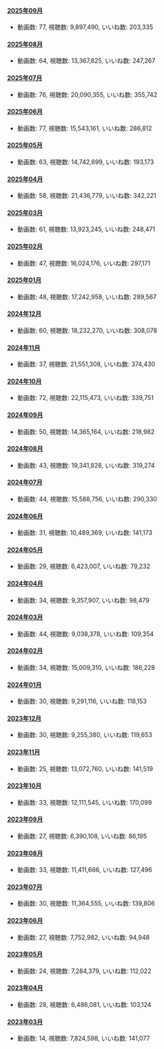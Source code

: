 #### [2025年09月](videos/202509 "wikilink")

-   動画数: 77, 視聴数: 9,897,490, いいね数: 203,335

#### [2025年08月](videos/202508 "wikilink")

-   動画数: 64, 視聴数: 13,367,825, いいね数: 247,267

#### [2025年07月](videos/202507 "wikilink")

-   動画数: 76, 視聴数: 20,090,355, いいね数: 355,742

#### [2025年06月](videos/202506 "wikilink")

-   動画数: 77, 視聴数: 15,543,161, いいね数: 286,812

#### [2025年05月](videos/202505 "wikilink")

-   動画数: 63, 視聴数: 14,742,699, いいね数: 193,173

#### [2025年04月](videos/202504 "wikilink")

-   動画数: 58, 視聴数: 21,436,779, いいね数: 342,221

#### [2025年03月](videos/202503 "wikilink")

-   動画数: 61, 視聴数: 13,923,245, いいね数: 248,471

#### [2025年02月](videos/202502 "wikilink")

-   動画数: 47, 視聴数: 16,024,176, いいね数: 297,171

#### [2025年01月](videos/202501 "wikilink")

-   動画数: 48, 視聴数: 17,242,958, いいね数: 289,567

#### [2024年12月](videos/202412 "wikilink")

-   動画数: 60, 視聴数: 18,232,270, いいね数: 308,078

#### [2024年11月](videos/202411 "wikilink")

-   動画数: 37, 視聴数: 21,551,308, いいね数: 374,430

#### [2024年10月](videos/202410 "wikilink")

-   動画数: 72, 視聴数: 22,115,473, いいね数: 339,751

#### [2024年09月](videos/202409 "wikilink")

-   動画数: 50, 視聴数: 14,365,164, いいね数: 218,982

#### [2024年08月](videos/202408 "wikilink")

-   動画数: 43, 視聴数: 19,341,828, いいね数: 319,274

#### [2024年07月](videos/202407 "wikilink")

-   動画数: 44, 視聴数: 15,588,756, いいね数: 290,330

#### [2024年06月](videos/202406 "wikilink")

-   動画数: 31, 視聴数: 10,489,369, いいね数: 141,173

#### [2024年05月](videos/202405 "wikilink")

-   動画数: 29, 視聴数: 6,423,007, いいね数: 79,232

#### [2024年04月](videos/202404 "wikilink")

-   動画数: 34, 視聴数: 9,357,907, いいね数: 98,479

#### [2024年03月](videos/202403 "wikilink")

-   動画数: 44, 視聴数: 9,038,378, いいね数: 109,354

#### [2024年02月](videos/202402 "wikilink")

-   動画数: 34, 視聴数: 15,009,310, いいね数: 186,228

#### [2024年01月](videos/202401 "wikilink")

-   動画数: 30, 視聴数: 9,291,116, いいね数: 118,153

#### [2023年12月](videos/202312 "wikilink")

-   動画数: 30, 視聴数: 9,255,380, いいね数: 119,653

#### [2023年11月](videos/202311 "wikilink")

-   動画数: 25, 視聴数: 13,072,760, いいね数: 141,519

#### [2023年10月](videos/202310 "wikilink")

-   動画数: 33, 視聴数: 12,111,545, いいね数: 170,099

#### [2023年09月](videos/202309 "wikilink")

-   動画数: 27, 視聴数: 6,390,108, いいね数: 86,195

#### [2023年08月](videos/202308 "wikilink")

-   動画数: 33, 視聴数: 11,411,666, いいね数: 127,496

#### [2023年07月](videos/202307 "wikilink")

-   動画数: 30, 視聴数: 11,364,555, いいね数: 139,806

#### [2023年06月](videos/202306 "wikilink")

-   動画数: 27, 視聴数: 7,752,982, いいね数: 94,948

#### [2023年05月](videos/202305 "wikilink")

-   動画数: 24, 視聴数: 7,284,379, いいね数: 112,022

#### [2023年04月](videos/202304 "wikilink")

-   動画数: 28, 視聴数: 6,486,081, いいね数: 103,124

#### [2023年03月](videos/202303 "wikilink")

-   動画数: 14, 視聴数: 7,824,598, いいね数: 141,077

